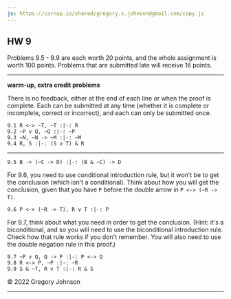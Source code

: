 ```yaml
---
js: https://carnap.io/shared/gregory.s.johnson@gmail.com/copy.js
--- 
```


## HW 9

Problems 9.5 - 9.9 are each worth 20 points, and the whole assignment is worth 100 points. Problems that are submitted late will receive 16 points.

---

**warm-up, extra credit problems**

There is no feedback, either at the end of each line or when the proof is complete. Each can be submitted at any time (whether it is complete or incomplete, correct or incorrect), and each can only be submitted once.

~~~{.ProofChecker .JohnsonSL options="fonts tabindent render exam" guides="fitch" feedback="none" points="1" late-credit="1"}
9.1 R <-> ~T, ~T :|-: R 
9.2 ~P v Q, ~Q :|-: ~P 
9.3 ~N, ~N -> ~M :|-: ~M
9.4 R, S :|-: (S v T) & R 
~~~

---

~~~{.ProofChecker .JohnsonSL options="fonts tabindent" guides="fitch" points="20" late-credit="16"}
9.5 B -> (~C -> D) :|-: (B & ~C) -> D
~~~

For 9.6, you need to use conditional introduction rule, but it won't be to get the conclusion (which isn't a conditional). Think about how you will get the conclusion, given that you have `P` before the double arrow in `P <-> (~R -> T)`.

~~~{.ProofChecker .JohnsonSL options="fonts tabindent" guides="fitch" points="20" late-credit="16"}
9.6 P <-> (~R -> T), R v T :|-: P 
~~~

For 9.7, think about what you need in order to get the conclusion. (Hint: it's a biconditional, and so you will need to use the biconditional introduction rule. Check how that rule works if you don't remember. You will also need to use the double negation rule in this proof.)

~~~{.ProofChecker .JohnsonSL options="fonts tabindent" guides="fitch" points="20" late-credit="16"}
9.7 ~P v Q, Q -> P :|-: P <-> Q
9.8 R <-> P, ~P :|-: ~R
9.9 S & ~T, R v T :|-: R & S
~~~

&copy; 2022 Gregory Johnson 
 
---